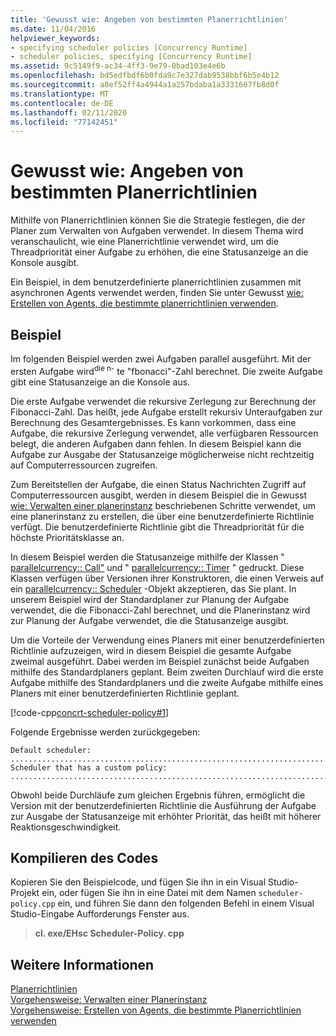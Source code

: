 ```yaml
---
title: 'Gewusst wie: Angeben von bestimmten Planerrichtlinien'
ms.date: 11/04/2016
helpviewer_keywords:
- specifying scheduler policies [Concurrency Runtime]
- scheduler policies, specifying [Concurrency Runtime]
ms.assetid: 9c5149f9-ac34-4ff3-9e79-0bad103e4e6b
ms.openlocfilehash: bd5edfbdf6b0fda9c7e327dab9538bbf6b5e4b12
ms.sourcegitcommit: a8ef52ff4a4944a1a257bdaba1a3331607fb8d0f
ms.translationtype: MT
ms.contentlocale: de-DE
ms.lasthandoff: 02/11/2020
ms.locfileid: "77142451"
---
```

# <a name="how-to-specify-specific-scheduler-policies"></a>Gewusst wie: Angeben von bestimmten Planerrichtlinien

Mithilfe von Planerrichtlinien können Sie die Strategie festlegen, die der Planer zum Verwalten von Aufgaben verwendet. In diesem Thema wird veranschaulicht, wie eine Planerrichtlinie verwendet wird, um die Threadpriorität einer Aufgabe zu erhöhen, die eine Statusanzeige an die Konsole ausgibt.

Ein Beispiel, in dem benutzerdefinierte planerrichtlinien zusammen mit asynchronen Agents verwendet werden, finden Sie unter Gewusst [wie: Erstellen von Agents, die bestimmte planerrichtlinien verwenden](../../parallel/concrt/how-to-create-agents-that-use-specific-scheduler-policies.md).

## <a name="example"></a>Beispiel

Im folgenden Beispiel werden zwei Aufgaben parallel ausgeführt. Mit der ersten Aufgabe wird<sup>die n-</sup> te "fbonacci"-Zahl berechnet. Die zweite Aufgabe gibt eine Statusanzeige an die Konsole aus.

Die erste Aufgabe verwendet die rekursive Zerlegung zur Berechnung der Fibonacci-Zahl. Das heißt, jede Aufgabe erstellt rekursiv Unteraufgaben zur Berechnung des Gesamtergebnisses. Es kann vorkommen, dass eine Aufgabe, die rekursive Zerlegung verwendet, alle verfügbaren Ressourcen belegt, die anderen Aufgaben dann fehlen. In diesem Beispiel kann die Aufgabe zur Ausgabe der Statusanzeige möglicherweise nicht rechtzeitig auf Computerressourcen zugreifen.

Zum Bereitstellen der Aufgabe, die einen Status Nachrichten Zugriff auf Computerressourcen ausgibt, werden in diesem Beispiel die in Gewusst [wie: Verwalten einer planerinstanz](../../parallel/concrt/how-to-manage-a-scheduler-instance.md) beschriebenen Schritte verwendet, um eine planerinstanz zu erstellen, die über eine benutzerdefinierte Richtlinie verfügt. Die benutzerdefinierte Richtlinie gibt die Threadpriorität für die höchste Prioritätsklasse an.

In diesem Beispiel werden die Statusanzeige mithilfe der Klassen " [parallelcurrency:: Call"](../../parallel/concrt/reference/call-class.md) und " [parallelcurrency:: Timer](../../parallel/concrt/reference/timer-class.md) " gedruckt. Diese Klassen verfügen über Versionen ihrer Konstruktoren, die einen Verweis auf ein [parallelcurrency:: Scheduler](../../parallel/concrt/reference/scheduler-class.md) -Objekt akzeptieren, das Sie plant. In unserem Beispiel wird der Standardplaner zur Planung der Aufgabe verwendet, die die Fibonacci-Zahl berechnet, und die Planerinstanz wird zur Planung der Aufgabe verwendet, die die Statusanzeige ausgibt.

Um die Vorteile der Verwendung eines Planers mit einer benutzerdefinierten Richtlinie aufzuzeigen, wird in diesem Beispiel die gesamte Aufgabe zweimal ausgeführt. Dabei werden im Beispiel zunächst beide Aufgaben mithilfe des Standardplaners geplant. Beim zweiten Durchlauf wird die erste Aufgabe mithilfe des Standardplaners und die zweite Aufgabe mithilfe eines Planers mit einer benutzerdefinierten Richtlinie geplant.

[!code-cpp[concrt-scheduler-policy#1](../../parallel/concrt/codesnippet/cpp/how-to-specify-specific-scheduler-policies_1.cpp)]

Folgende Ergebnisse werden zurückgegeben:

```Output
Default scheduler:
...........................................................................done
Scheduler that has a custom policy:
...........................................................................done
```

Obwohl beide Durchläufe zum gleichen Ergebnis führen, ermöglicht die Version mit der benutzerdefinierten Richtlinie die Ausführung der Aufgabe zur Ausgabe der Statusanzeige mit erhöhter Priorität, das heißt mit höherer Reaktionsgeschwindigkeit.

## <a name="compiling-the-code"></a>Kompilieren des Codes

Kopieren Sie den Beispielcode, und fügen Sie ihn in ein Visual Studio-Projekt ein, oder fügen Sie ihn in eine Datei mit dem Namen `scheduler-policy.cpp` ein, und führen Sie dann den folgenden Befehl in einem Visual Studio-Eingabe Aufforderungs Fenster aus.

> **cl. exe/EHsc Scheduler-Policy. cpp**

## <a name="see-also"></a>Weitere Informationen

[Planerrichtlinien](../../parallel/concrt/scheduler-policies.md)<br/>
[Vorgehensweise: Verwalten einer Planerinstanz](../../parallel/concrt/how-to-manage-a-scheduler-instance.md)<br/>
[Vorgehensweise: Erstellen von Agents, die bestimmte Planerrichtlinien verwenden](../../parallel/concrt/how-to-create-agents-that-use-specific-scheduler-policies.md)
